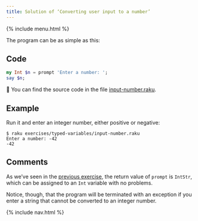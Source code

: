 ```yaml
---
title: Solution of ‘Converting user input to a number’
---
```


{% include menu.html %}

The program can be as simple as this:

## Code

```raku
my Int $n = prompt 'Enter a number: ';
say $n;
```

🦋 You can find the source code in the file [input-number.raku](https://github.com/ash/raku-course/blob/master/exercises/typed-variables/input-number.raku).

## Example

Run it and enter an integer number, either positive or negative:

```console
$ raku exercises/typed-variables/input-number.raku
Enter a number: -42
-42
```

## Comments

As we’ve seen in the [previous exercise](/raku-course/essentials/typed-variables/exercises/allomorphs), the return value of `prompt` is `IntStr`, which can be assigned to an `Int` variable with no problems. 

Notice, though, that the program will be terminated with an exception if you enter a string that cannot be converted to an integer number.

{% include nav.html %}
